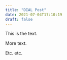 ```yaml
---
title: "DIAL Post"
date: 2021-07-04T17:10:19
draft: false
---
```


This is the text.

More text.

Etc. etc.
